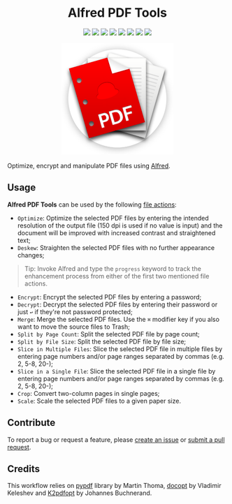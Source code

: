 <h1 align="center">Alfred PDF Tools</h1>

<p align="center">
  <a href="https://github.com/xilopaint/alfred-pdf-tools/releases/latest">
  <img src="https://img.shields.io/github/v/release/xilopaint/alfred-pdf-tools"></a>
  <a href="https://github.com/xilopaint/alfred-pdf-tools/releases">
  <img src="https://img.shields.io/github/downloads/xilopaint/alfred-pdf-tools/total"></a>
  <a href="https://github.com/psf/black">
  <img src="https://img.shields.io/badge/code%20style-black-000000"></a>
  <a href="https://github.com/PyCQA/pylint">
  <img src="https://img.shields.io/badge/linting-pylint-yellowgreen"></a>
  <a href="https://github.com/PyCQA/bandit">
  <img src="https://img.shields.io/badge/security-bandit-yellow"></a>
  <a href="https://www.codacy.com/gh/xilopaint/alfred-pdf-tools/dashboard">
  <img src="https://app.codacy.com/project/badge/Grade/3b9d7ae47ec34509a2ba833b0e0d5cc0"></a>
  <a href="https://www.codacy.com/gh/xilopaint/alfred-pdf-tools/dashboard">
  <img src="https://app.codacy.com/project/badge/Coverage/3b9d7ae47ec34509a2ba833b0e0d5cc0"/></a>
  <a href="https://github.com/xilopaint/alfred-pdf-tools/blob/main/LICENSE.md">
  <img src="https://img.shields.io/github/license/xilopaint/alfred-pdf-tools"></a>
</p>

<p align="center">
  <img src="src/icon.png">
</p>

Optimize, encrypt and manipulate PDF files using [Alfred][1].

## Usage

**Alfred PDF Tools** can be used by the following [file actions][2]:

* `Optimize`: Optimize the selected PDF files by entering the intended
  resolution of the output file (150 dpi is used if no value is input) and the
  document will be improved with increased contrast and straightened text;
* `Deskew`: Straighten the selected PDF files with no further appearance changes;

> Tip: Invoke Alfred and type the `progress` keyword to track the enhancement
> process from either of the first two mentioned file actions.

* `Encrypt`: Encrypt the selected PDF files by entering a password;
* `Decrypt`: Decrypt the selected PDF files by entering their password or just
  `↩` if they're not password protected;
* `Merge`: Merge the selected PDF files. Use the `⌘` modifier key if you also
  want to move the source files to Trash;
* `Split by Page Count`: Split the selected PDF file by page count;
* `Split by File Size`: Split the selected PDF file by file size;
* `Slice in Multiple Files`: Slice the selected PDF file in multiple files by
   entering page numbers and/or page ranges separated by commas (e.g. 2, 5-8, 20-);
* `Slice in a Single File`: Slice the selected PDF file in a single file by
  entering page numbers and/or page ranges separated by commas (e.g. 2, 5-8, 20-);
* `Crop`: Convert two-column pages in single pages;
* `Scale`: Scale the selected PDF files to a given paper size.

## Contribute

To report a bug or request a feature, please [create an issue][3] or [submit a
pull request][4].

## Credits

This workflow relies on [pypdf][5] library by Martin Thoma, [docopt][6] by
Vladimir Keleshev and [K2pdfopt][7] by Johannes Buchnerand.

[1]:http://www.alfredapp.com/
[2]:https://www.alfredapp.com/blog/tips-and-tricks/file-actions-from-alfred-or-finder/
[3]:https://github.com/xilopaint/alfred-pdf-tools/issues
[4]:https://github.com/xilopaint/alfred-pdf-tools/pulls
[5]:https://github.com/py-pdf/pypdf
[6]:https://github.com/docopt/docopt
[7]:http://www.willus.com/k2pdfopt/
